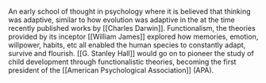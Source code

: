 An early school of thought in psychology where it is believed that thinking was adaptive, similar to how evolution was adaptive in the at the time recently published works by [[Charles Darwin]]. Functionalism, the theories provided by its inceptor [[William James]] explored how memories, emotion, willpower, habits, etc all enabled the human species to constantly adapt, survive and flourish. [[G. Stanley Hall]] would go on to pioneer the study of child development through functionalistic theories, becoming the first president of the [[American Psychological Association]] (APA).